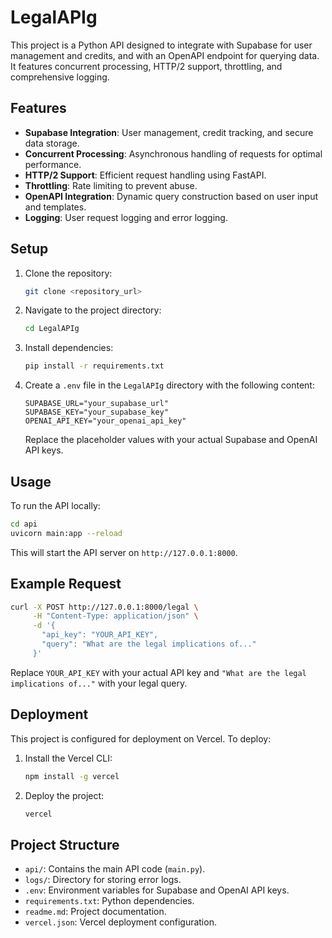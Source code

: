 # LegalAPIg

This project is a Python API designed to integrate with Supabase for user management and credits, and with an OpenAPI endpoint for querying data. It features concurrent processing, HTTP/2 support, throttling, and comprehensive logging.

## Features

-   **Supabase Integration**: User management, credit tracking, and secure data storage.
-   **Concurrent Processing**: Asynchronous handling of requests for optimal performance.
-   **HTTP/2 Support**: Efficient request handling using FastAPI.
-   **Throttling**: Rate limiting to prevent abuse.
-   **OpenAPI Integration**: Dynamic query construction based on user input and templates.
-   **Logging**: User request logging and error logging.

## Setup

1. Clone the repository:
    ```bash
    git clone <repository_url>
    ```
2. Navigate to the project directory:
    ```bash
    cd LegalAPIg
    ```
3. Install dependencies:
    ```bash
    pip install -r requirements.txt
    ```
4. Create a `.env` file in the `LegalAPIg` directory with the following content:
    ```
    SUPABASE_URL="your_supabase_url"
    SUPABASE_KEY="your_supabase_key"
    OPENAI_API_KEY="your_openai_api_key"
    ```
    Replace the placeholder values with your actual Supabase and OpenAI API keys.

## Usage

To run the API locally:

```bash
cd api
uvicorn main:app --reload
```

This will start the API server on `http://127.0.0.1:8000`.

## Example Request

```bash
curl -X POST http://127.0.0.1:8000/legal \
     -H "Content-Type: application/json" \
     -d '{
       "api_key": "YOUR_API_KEY",
       "query": "What are the legal implications of..."
     }'
```

Replace `YOUR_API_KEY` with your actual API key and `"What are the legal implications of..."` with your legal query.

## Deployment

This project is configured for deployment on Vercel. To deploy:

1. Install the Vercel CLI:
    ```bash
    npm install -g vercel
    ```
2. Deploy the project:
    ```bash
    vercel
    ```

## Project Structure

-   `api/`: Contains the main API code (`main.py`).
-   `logs/`: Directory for storing error logs.
-   `.env`: Environment variables for Supabase and OpenAI API keys.
-   `requirements.txt`: Python dependencies.
-   `readme.md`: Project documentation.
-   `vercel.json`: Vercel deployment configuration.
